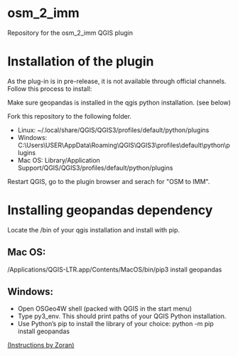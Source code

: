 # osm_2_imm
 Repository for the osm_2_imm QGIS plugin
 
# Installation of the plugin 
As the plug-in is in pre-release, it is not available through official channels. Follow this process to install: 

Make sure geopandas is installed in the qgis python installation. (see below)

Fork this repository to the following folder. 
- Linux: ~/.local/share/QGIS/QGIS3/profiles/default/python/plugins
- Windows: C:\Users\USER\AppData\Roaming\QGIS\QGIS3\profiles\default\python\plugins
- Mac OS: Library/Application Support/QGIS/QGIS3/profiles/default/python/plugins

Restart QGIS, go to the plugin browser and serach for "OSM to IMM". 

# Installing geopandas dependency

Locate the /bin of your qgis installation and install with pip.

## Mac OS: 
 /Applications/QGIS-LTR.app/Contents/MacOS/bin/pip3 install geopandas
 
## Windows: 
- Open OSGeo4W shell (packed with QGIS in the start menu)
- Type py3_env. This should print paths of your QGIS Python installation.
- Use Python’s pip to install the library of your choice: python -m pip install geopandas

[(Instructions by Zoran)](https://landscapearchaeology.org/2018/installing-python-packages-in-qgis-3-for-windows/)



